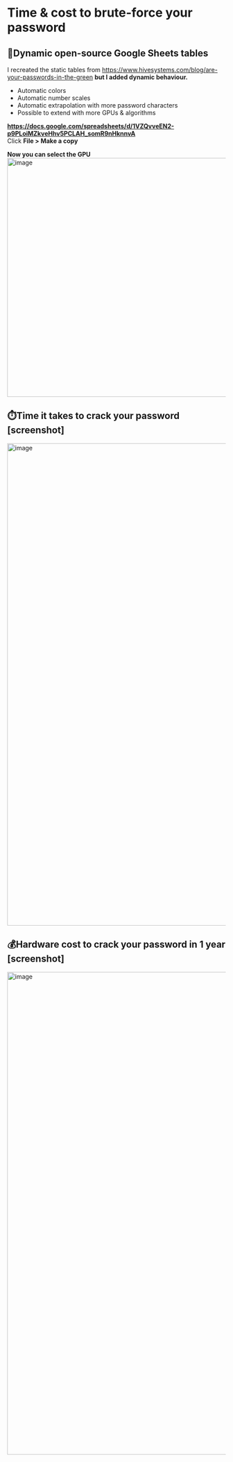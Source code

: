 # Time & cost to brute-force your password

## 📖Dynamic open-source Google Sheets tables

I recreated the static tables from https://www.hivesystems.com/blog/are-your-passwords-in-the-green **but I added dynamic behaviour.**

- Automatic colors
- Automatic number scales
- Automatic extrapolation with more password characters
- Possible to extend with more GPUs & algorithms

**https://docs.google.com/spreadsheets/d/1VZQvveEN2-p9PLoiMZkveHhv5PCLAH_somR9nHknnvA** \
Click **File > Make a copy**

**Now you can select the GPU** \
<img width="551" alt="image" src="https://github.com/user-attachments/assets/dfb0943f-b22b-45d6-81a0-b38e8c5193ae" />

## ⏱️Time it takes to crack your password [screenshot]

<img width="1112" alt="image" src="https://github.com/user-attachments/assets/73b12de4-989b-4d0c-9b4b-c7c26dff324f" />

## 💰Hardware cost to crack your password in 1 year [screenshot]

<img width="1113" alt="image" src="https://github.com/user-attachments/assets/17ec9374-244f-4f33-b9e9-7fbf5752867a" />
